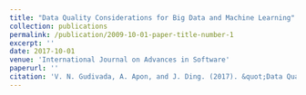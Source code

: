 ```yaml
---
title: "Data Quality Considerations for Big Data and Machine Learning"
collection: publications
permalink: /publication/2009-10-01-paper-title-number-1
excerpt: ''
date: 2017-10-01
venue: 'International Journal on Advances in Software'
paperurl: ''
citation: 'V. N. Gudivada, A. Apon, and J. Ding. (2017). &quot;Data Quality Considerations for Big Data and Machine Learning: Going Beyond Data Cleaning and Transformations.&quot; <i>International Journal on Advances in Software</i>. vol.10(1&2), June 2017.'
---
```

